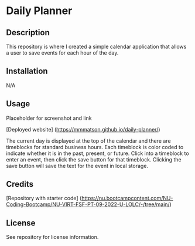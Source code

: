 # Daily Planner

## Description

This repository is where I created a simple calendar application that allows a user to save events for each hour of the day. 

## Installation

N/A

## Usage

Placeholder for screenshot and link

[Deployed website] (https://mmmatson.github.io/daily-planner/)

The current day is displayed at the top of the calendar and there are timeblocks for standard business hours. Each timeblock is color coded to indicate whether it is in the past, present, or future. Click into a timeblock to enter an event, then click the save button for that timeblock. Clicking the save button will save the text for the event in local storage.

## Credits

[Repository with starter code] (https://nu.bootcampcontent.com/NU-Coding-Bootcamp/NU-VIRT-FSF-PT-09-2022-U-LOLC/-/tree/main/)

## License

See repository for license information.